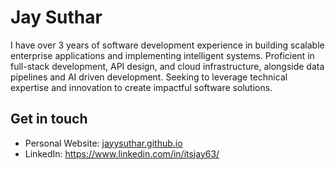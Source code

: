 # Jay Suthar

I have over 3 years of software development experience in building scalable enterprise applications and implementing intelligent systems. Proficient in full-stack development, API design, and cloud infrastructure, alongside data pipelines and AI driven development. 
Seeking to leverage technical expertise and innovation to create impactful software solutions.

## Get in touch
- Personal Website: [jayysuthar.github.io](https://jayysuthar.github.io/)
- LinkedIn: https://www.linkedin.com/in/itsjay63/
